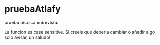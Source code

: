 # pruebaAtlafy
prueba técnica entrevista.


La funcion es case sensitive. Si creeis que deberia cambiar o añadir algo solo avisar, un saludo!
